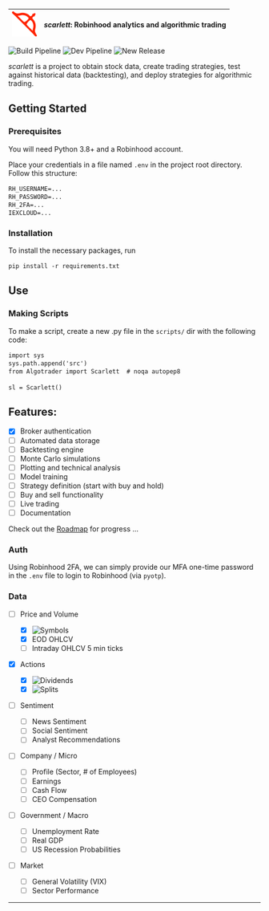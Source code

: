 | <img src="img/arc3.png" width="50" /> | _scarlett_: Robinhood analytics and algorithmic trading |
| ------------------------------------- | ------------------------------------------------------- |


![Build Pipeline](https://github.com/suchak1/scarlett/workflows/Build%20Pipeline/badge.svg) ![Dev Pipeline](https://github.com/suchak1/scarlett/workflows/Dev%20Pipeline/badge.svg) ![New Release](https://github.com/suchak1/scarlett/workflows/New%20Release/badge.svg)

_scarlett_ is a project to obtain stock data, create trading strategies, test against historical data (backtesting), and deploy strategies for algorithmic trading.

## Getting Started

### Prerequisites

You will need Python 3.8+ and a Robinhood account.

Place your credentials in a file named `.env` in the project root directory.
Follow this structure:

```
RH_USERNAME=...
RH_PASSWORD=...
RH_2FA=...
IEXCLOUD=...
```

### Installation

To install the necessary packages, run

```
pip install -r requirements.txt
```

## Use

### Making Scripts

To make a script, create a new .py file in the `scripts/` dir with the following code:

```
import sys
sys.path.append('src')
from Algotrader import Scarlett  # noqa autopep8

sl = Scarlett()
```

## Features:

- [x] Broker authentication
- [ ] Automated data storage
- [ ] Backtesting engine
- [ ] Monte Carlo simulations
- [ ] Plotting and technical analysis
- [ ] Model training
- [ ] Strategy definition (start with buy and hold)
- [ ] Buy and sell functionality
- [ ] Live trading
- [ ] Documentation

Check out the [Roadmap](https://github.com/suchak1/scarlett/projects/2) for progress
...

### Auth

Using Robinhood 2FA, we can simply provide our MFA one-time password in the `.env` file to login to Robinhood (via `pyotp`).

### Data

- [ ] Price and Volume
  - [x] ![Symbols](https://github.com/suchak1/scarlett/workflows/Symbols/badge.svg)
  - [x] EOD OHLCV
  - [ ] Intraday OHLCV 5 min ticks
- [x] Actions
  - [x] ![Dividends](https://github.com/suchak1/scarlett/workflows/Dividends/badge.svg)
  - [x] ![Splits](https://github.com/suchak1/scarlett/workflows/Splits/badge.svg)
- [ ] Sentiment
  - [ ] News Sentiment
  - [ ] Social Sentiment
  - [ ] Analyst Recommendations
- [ ] Company / Micro
  - [ ] Profile (Sector, # of Employees)
  - [ ] Earnings
  - [ ] Cash Flow
  - [ ] CEO Compensation
- [ ] Government / Macro

  - [ ] Unemployment Rate
  - [ ] Real GDP
  - [ ] US Recession Probabilities

- [ ] Market
  - [ ] General Volatility (VIX)
  - [ ] Sector Performance

---
